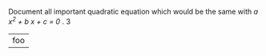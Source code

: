 <style>
  .over = border-top:1 solid black;
</style>
Document all important quadratic equation 
which would be the same with *a x<sup>2</sup> + b x + c = 0* .
<span class="over">3</span>

<table><tr><td>
foo
</td></tr></table>

